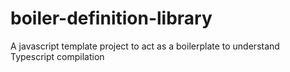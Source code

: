 # boiler-definition-library
A javascript template project to act as a boilerplate to understand Typescript compilation
